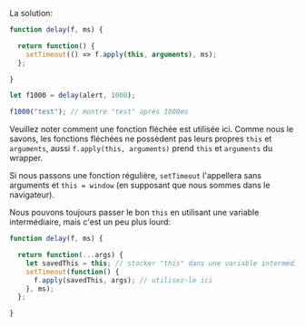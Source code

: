 La solution:

```js run demo
function delay(f, ms) {

  return function() {
    setTimeout(() => f.apply(this, arguments), ms);
  };

}

let f1000 = delay(alert, 1000);

f1000("test"); // montre "test" après 1000ms
```

Veuillez noter comment une fonction fléchée est utilisée ici. Comme nous le savons, les fonctions fléchées ne possèdent pas leurs propres `this` et `arguments`, aussi `f.apply(this, arguments)` prend `this` et `arguments` du wrapper.

Si nous passons une fonction régulière, `setTimeout` l'appellera sans arguments et `this = window` (en supposant que nous sommes dans le navigateur).

Nous pouvons toujours passer le bon `this` en utilisant une variable intermédiaire, mais c'est un peu plus lourd:

```js
function delay(f, ms) {

  return function(...args) {
    let savedThis = this; // stocker "this" dans une variable intermédiaire
    setTimeout(function() {
      f.apply(savedThis, args); // utilisez-le ici
    }, ms);
  };

}
```
